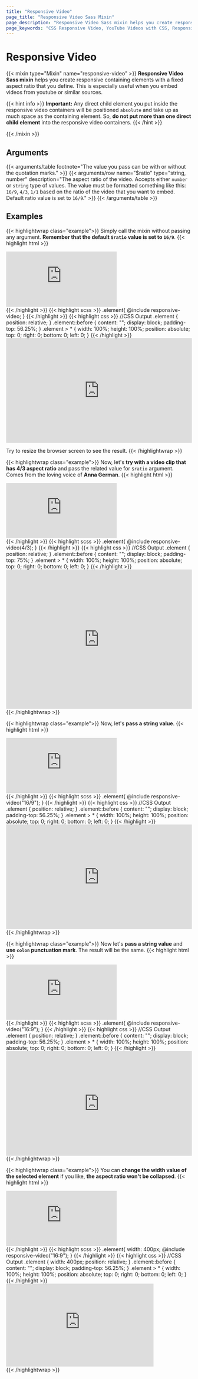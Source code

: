 ```yaml
---
title: "Responsive Video"
page_title: "Responsive Video Sass Mixin"
page_description: "Responsive Video Sass mixin helps you create responsive containing elements with a fixed aspect ratio that you define. This is especially useful when you embed videos from youtube or similar sources."
page_keywords: "CSS Responsive Video, YouTube Videos with CSS, Responsive Videos, Responsive YouTube Video with CSS, Responsive YouTube Video with Sass, Responsive YouTube Video with SCSS, Responsive Video CSS, Responsive Video Embed"
---
```


# Responsive Video

{{< mixin type="Mixin" name="responsive-video" >}}
**Responsive Video Sass mixin** helps you create responsive containing elements with a fixed aspect ratio that you define. This is especially useful when you embed videos from youtube or similar sources.

{{< hint info >}}
**Important:** Any direct child element you put inside the responsive video containers will be positioned `absolute` and take up as much space as the containing element. So, **do not put more than one direct child element** into the responsive video containers.
{{< /hint >}}

{{< /mixin >}}

## Arguments

{{< arguments/table footnote="The value you pass can be with or without the quotation marks." >}}
  {{< arguments/row name="$ratio" type="string, number" description="The aspect ratio of the video. Accepts either `number` or `string` type of values. The value must be formatted something like this: `16/9`, `4/3`, `1/1` based on the ratio of the video that you want to embed. Default ratio value is set to `16/9`." >}}
{{< /arguments/table >}}

## Examples

{{< highlightwrap class="example">}}
Simply call the mixin without passing any argument. **Remember that the default `$ratio` value is set to `16/9`**.
{{< highlight html >}}
<div class="element">
  <iframe src="https://www.youtube.com/embed/JBc6JiRlsOU" frameborder="0" allow="accelerometer; autoplay; encrypted-media; gyroscope; picture-in-picture" allowfullscreen></iframe>
</div>
{{< /highlight >}}
{{< highlight scss >}}
.element{
  @include responsive-video;
}
{{< /highlight >}}
{{< highlight css >}}
//CSS Output
.element {
  position: relative;
}
.element::before {
  content: "";
  display: block;
  padding-top: 56.25%;
}
.element > * {
  width: 100%;
  height: 100%;
  position: absolute;
  top: 0;
  right: 0;
  bottom: 0;
  left: 0;
}
{{< /highlight >}}
<style>
.element.example01 {
  position: relative;
}
.element.example01::before {
  content: "";
  display: block;
  padding-top: 56.25%;
}
.element.example01 > * {
  width: 100%;
  height: 100%;
  position: absolute;
  top: 0;
  right: 0;
  bottom: 0;
  left: 0;
}
</style>

<div class="element example01" style="margin-bottom: 1em;">
  <iframe src="https://www.youtube.com/embed/JBc6JiRlsOU" frameborder="0" allow="accelerometer; autoplay; encrypted-media; gyroscope; picture-in-picture" allowfullscreen></iframe>
</div>  

Try to resize the browser screen to see the result.
{{< /highlightwrap >}}

{{< highlightwrap class="example">}}
Now, let's **try with a video clip that has 4/3 aspect ratio** and pass the related value for `$ratio` argument. Comes from the loving voice of **Anna German**.
{{< highlight html >}}
<div class="element">
  <iframe src="https://www.youtube.com/embed/KYaCmvyK50Q" frameborder="0" allow="accelerometer; autoplay; encrypted-media; gyroscope; picture-in-picture" allowfullscreen></iframe>
</div>
{{< /highlight >}}
{{< highlight scss >}}
.element{
  @include responsive-video(4/3);
}
{{< /highlight >}}
{{< highlight css >}}
//CSS Output
.element {
  position: relative;
}
.element::before {
  content: "";
  display: block;
  padding-top: 75%;
}
.element > * {
  width: 100%;
  height: 100%;
  position: absolute;
  top: 0;
  right: 0;
  bottom: 0;
  left: 0;
}
{{< /highlight >}}
<style>
.element.example02 {
  position: relative;
}
.element.example02::before {
  content: "";
  display: block;
  padding-top: 75%;
}
.element.example02 > * {
  width: 100%;
  height: 100%;
  position: absolute;
  top: 0;
  right: 0;
  bottom: 0;
  left: 0;
}
</style>
<div class="element example02">
<iframe src="https://www.youtube.com/embed/KYaCmvyK50Q" frameborder="0" allow="accelerometer; autoplay; encrypted-media; gyroscope; picture-in-picture" allowfullscreen></iframe>
</div>
{{< /highlightwrap >}}

{{< highlightwrap class="example">}}
Now, let's **pass a string value**.
{{< highlight html >}}
<div class="element">
  <iframe src="https://www.youtube.com/embed/fiyABGQnF5A" frameborder="0" allow="accelerometer; autoplay; encrypted-media; gyroscope; picture-in-picture" allowfullscreen></iframe>
</div>
{{< /highlight >}}
{{< highlight scss >}}
.element{
  @include responsive-video("16/9");
}
{{< /highlight >}}
{{< highlight css >}}
//CSS Output
.element {
  position: relative;
}
.element::before {
  content: "";
  display: block;
  padding-top: 56.25%;
}
.element > * {
  width: 100%;
  height: 100%;
  position: absolute;
  top: 0;
  right: 0;
  bottom: 0;
  left: 0;
}
{{< /highlight >}}
<style>
.element.example03 {
  position: relative;
}
.element.example03::before {
  content: "";
  display: block;
  padding-top: 56.25%;
}
.element.example03 > * {
  width: 100%;
  height: 100%;
  position: absolute;
  top: 0;
  right: 0;
  bottom: 0;
  left: 0;
}
</style>
<div class="element example03">
<iframe src="https://www.youtube.com/embed/fiyABGQnF5A" frameborder="0" allow="accelerometer; autoplay; encrypted-media; gyroscope; picture-in-picture" allowfullscreen></iframe>
</div>
{{< /highlightwrap >}}

{{< highlightwrap class="example">}}
Now let's **pass a string value** and **use `colon` punctuation mark**. The result will be the same.
{{< highlight html >}}
<div class="element">
  <iframe src="https://www.youtube.com/embed/ymf7DZUeVow" frameborder="0" allow="accelerometer; autoplay; encrypted-media; gyroscope; picture-in-picture" allowfullscreen></iframe>
</div>
{{< /highlight >}}
{{< highlight scss >}}
.element{
  @include responsive-video("16:9");
}
{{< /highlight >}}
{{< highlight css >}}
//CSS Output
.element {
  position: relative;
}
.element::before {
  content: "";
  display: block;
  padding-top: 56.25%;
}
.element > * {
  width: 100%;
  height: 100%;
  position: absolute;
  top: 0;
  right: 0;
  bottom: 0;
  left: 0;
}
{{< /highlight >}}
<style>
.element.example04 {
  position: relative;
}
.element.example04::before {
  content: "";
  display: block;
  padding-top: 56.25%;
}
.element.example04 > * {
  width: 100%;
  height: 100%;
  position: absolute;
  top: 0;
  right: 0;
  bottom: 0;
  left: 0;
}
</style>
<div class="element example04">
<iframe src="https://www.youtube.com/embed/ymf7DZUeVow" frameborder="0" allow="accelerometer; autoplay; encrypted-media; gyroscope; picture-in-picture" allowfullscreen></iframe>
</div>
{{< /highlightwrap >}}

{{< highlightwrap class="example">}}
You can **change the width value of the selected element** if you like, **the aspect ratio won't be collapsed**.
{{< highlight html >}}
<div class="element">
  <iframe src="https://www.youtube.com/embed/dK6Gvee-ri4" frameborder="0" allow="accelerometer; autoplay; encrypted-media; gyroscope; picture-in-picture" allowfullscreen></iframe>
</div>
{{< /highlight >}}
{{< highlight scss >}}
.element{
  width: 400px;
  @include responsive-video("16:9");
}
{{< /highlight >}}
{{< highlight css >}}
//CSS Output
.element {
  width: 400px;
  position: relative;
}
.element::before {
  content: "";
  display: block;
  padding-top: 56.25%;
}
.element > * {
  width: 100%;
  height: 100%;
  position: absolute;
  top: 0;
  right: 0;
  bottom: 0;
  left: 0;
}
{{< /highlight >}}
<style>
.element.example05 {
  width: 400px;
  position: relative;
}
.element.example05::before {
  content: "";
  display: block;
  padding-top: 56.25%;
}
.element.example05 > * {
  width: 100%;
  height: 100%;
  position: absolute;
  top: 0;
  right: 0;
  bottom: 0;
  left: 0;
}
</style>
<div class="element example05">
<iframe src="https://www.youtube.com/embed/dK6Gvee-ri4" frameborder="0" allow="accelerometer; autoplay; encrypted-media; gyroscope; picture-in-picture" allowfullscreen></iframe>
</div>
{{< /highlightwrap >}}